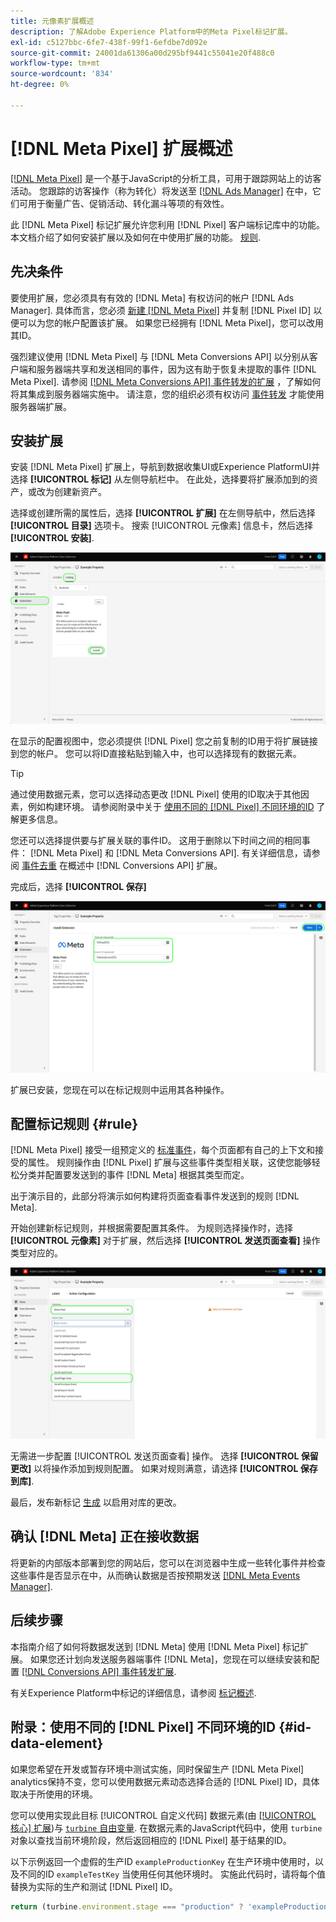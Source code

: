 ```yaml
---
title: 元像素扩展概述
description: 了解Adobe Experience Platform中的Meta Pixel标记扩展。
exl-id: c5127bbc-6fe7-438f-99f1-6efdbe7d092e
source-git-commit: 24001da61306a00d295bf9441c55041e20f488c0
workflow-type: tm+mt
source-wordcount: '834'
ht-degree: 0%

---
```


# [!DNL Meta Pixel] 扩展概述

[[!DNL Meta Pixel]](https://developers.facebook.com/docs/meta-pixel/) 是一个基于JavaScript的分析工具，可用于跟踪网站上的访客活动。 您跟踪的访客操作（称为转化）将发送至 [[!DNL Ads Manager]](https://www.facebook.com/business/tools/ads-manager) 在中，它们可用于衡量广告、促销活动、转化漏斗等项的有效性。

此 [!DNL Meta Pixel] 标记扩展允许您利用 [!DNL Pixel] 客户端标记库中的功能。 本文档介绍了如何安装扩展以及如何在中使用扩展的功能。 [规则](../../../ui/managing-resources/rules.md).

## 先决条件

要使用扩展，您必须具有有效的 [!DNL Meta] 有权访问的帐户 [!DNL Ads Manager]. 具体而言，您必须 [新建 [!DNL Meta Pixel]](https://www.facebook.com/business/help/952192354843755) 并复制 [!DNL Pixel ID] 以便可以为您的帐户配置该扩展。 如果您已经拥有 [!DNL Meta Pixel]，您可以改用其ID。

强烈建议使用 [!DNL Meta Pixel] 与 [!DNL Meta Conversions API] 以分别从客户端和服务器端共享和发送相同的事件，因为这有助于恢复未提取的事件 [!DNL Meta Pixel]. 请参阅 [[!DNL Meta Conversions API] 事件转发的扩展](../../client/meta/overview.md) ，了解如何将其集成到服务器端实施中。 请注意，您的组织必须有权访问 [事件转发](../../../ui/event-forwarding/overview.md) 才能使用服务器端扩展。

## 安装扩展

安装 [!DNL Meta Pixel] 扩展上，导航到数据收集UI或Experience PlatformUI并选择 **[!UICONTROL 标记]** 从左侧导航栏中。 在此处，选择要将扩展添加到的资产，或改为创建新资产。

选择或创建所需的属性后，选择 **[!UICONTROL 扩展]** 在左侧导航中，然后选择 **[!UICONTROL 目录]** 选项卡。 搜索 [!UICONTROL 元像素] 信息卡，然后选择 **[!UICONTROL 安装]**.

![此 [!UICONTROL 安装] 已为选择按钮 [!UICONTROL 元像素] 数据收集UI中的扩展。](../../../images/extensions/client/meta/install.png)

在显示的配置视图中，您必须提供 [!DNL Pixel] 您之前复制的ID用于将扩展链接到您的帐户。 您可以将ID直接粘贴到输入中，也可以选择现有的数据元素。

>[!TIP]
>
>通过使用数据元素，您可以选择动态更改 [!DNL Pixel] 使用的ID取决于其他因素，例如构建环境。 请参阅附录中关于 [使用不同的 [!DNL Pixel] 不同环境的ID](#id-data-element) 了解更多信息。

您还可以选择提供要与扩展关联的事件ID。 这用于删除以下时间之间的相同事件： [!DNL Meta Pixel] 和 [!DNL Meta Conversions API]. 有关详细信息，请参阅 [事件去重](../../server/meta/overview.md#event-deduplication) 在概述中 [!DNL Conversions API] 扩展。

完成后，选择 **[!UICONTROL 保存]**

![此 [!DNL Pixel] 在扩展配置视图中作为数据元素提供的ID。](../../../images/extensions/client/meta/configure.png)

扩展已安装，您现在可以在标记规则中运用其各种操作。

## 配置标记规则 {#rule}

[!DNL Meta Pixel] 接受一组预定义的 [标准事件](https://www.facebook.com/business/help/402791146561655)，每个页面都有自己的上下文和接受的属性。 规则操作由 [!DNL Pixel] 扩展与这些事件类型相关联，这使您能够轻松分类并配置要发送到的事件 [!DNL Meta] 根据其类型而定。

出于演示目的，此部分将演示如何构建将页面查看事件发送到的规则 [!DNL Meta].

开始创建新标记规则，并根据需要配置其条件。 为规则选择操作时，选择 **[!UICONTROL 元像素]** 对于扩展，然后选择 **[!UICONTROL 发送页面查看]** 操作类型对应的。

![此 [!UICONTROL 发送页面查看] 为数据收集UI中的规则选择的操作类型。](../../../images/extensions/client/meta/select-action.png)

无需进一步配置 [!UICONTROL 发送页面查看] 操作。 选择 **[!UICONTROL 保留更改]** 以将操作添加到规则配置。 如果对规则满意，请选择 **[!UICONTROL 保存到库]**.

最后，发布新标记 [生成](../../../ui/publishing/builds.md) 以启用对库的更改。

## 确认 [!DNL Meta] 正在接收数据

将更新的内部版本部署到您的网站后，您可以在浏览器中生成一些转化事件并检查这些事件是否显示在中，从而确认数据是否按预期发送 [[!DNL Meta Events Manager]](https://www.facebook.com/business/help/898185560232180).

## 后续步骤

本指南介绍了如何将数据发送到 [!DNL Meta] 使用 [!DNL Meta Pixel] 标记扩展。 如果您还计划向发送服务器端事件 [!DNL Meta]，您现在可以继续安装和配置 [[!DNL Conversions API] 事件转发扩展](../../server/meta/overview.md).

有关Experience Platform中标记的详细信息，请参阅 [标记概述](../../../home.md).

## 附录：使用不同的 [!DNL Pixel] 不同环境的ID {#id-data-element}

如果您希望在开发或暂存环境中测试实施，同时保留生产 [!DNL Meta Pixel] analytics保持不变，您可以使用数据元素动态选择合适的 [!DNL Pixel] ID，具体取决于所使用的环境。

您可以使用实现此目标 [!UICONTROL 自定义代码] 数据元素(由 [[!UICONTROL 核心] 扩展](../core/overview.md))与 [`turbine` 自由变量](../../../extension-dev/turbine.md). 在数据元素的JavaScript代码中，使用 `turbine` 对象以查找当前环境阶段，然后返回相应的 [!DNL Pixel] 基于结果的ID。

以下示例返回一个虚假的生产ID `exampleProductionKey` 在生产环境中使用时，以及不同的ID `exampleTestKey` 当使用任何其他环境时。 实施此代码时，请将每个值替换为实际的生产和测试 [!DNL Pixel] ID。

```js
return (turbine.environment.stage === "production" ? 'exampleProductionKey' : 'exampleTestKey');
```
